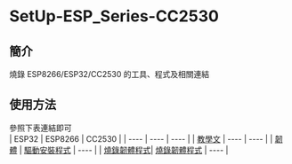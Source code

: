 # SetUp-ESP_Series-CC2530
## 簡介
燒錄 ESP8266/ESP32/CC2530 的工具、程式及相關連結     

## 使用方法
參照下表連結即可   
|  ESP32   | ESP8266  | CC2530 |
|  ----  | ----  | ----  |
| [教學文](https://swf.com.tw/?p=1335)  | ---- | ----  |
| [韌體](https://github.com/tailer954/SetUp-ESP_Series-CC2530/blob/main/ESP32/esp32-20210418-v1.15.bin) | [驅動安裝程式](https://github.com/nodemcu/nodemcu-devkit) | ----  |
| [燒錄韌體程式](https://www.espressif.com/zh-hans/support/download/other-tools)| [燒錄韌體程式](https://github.com/nodemcu/nodemcu-flasher) | ----  |
